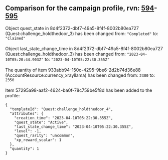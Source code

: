 ## Comparison for the campaign profile, rvn: [594](https://github.com/PRO100KatYT/FortniteProfileRevisions/tree/main/profiles/campaign/594%20campaign.json)-[595](https://github.com/PRO100KatYT/FortniteProfileRevisions/tree/main/profiles/campaign/595%20campaign.json)

Object quest_state in 8d4f2372-dbf7-49a5-8f4f-8002b80ea727 (Quest:challenge_holdthedoor_3) has been changed from: `"Completed"` to: `"Claimed"`
<br><br>
Object last_state_change_time in 8d4f2372-dbf7-49a5-8f4f-8002b80ea727 (Quest:challenge_holdthedoor_3) has been changed from: `"2023-04-10T05:20:44.903Z"` to: `"2023-04-10T05:22:30.355Z"`
<br><br>
The quantity of item 933abb94-150c-4295-9be6-2d2b74d36e88 (AccountResource:currency_xrayllama) has been changed from: `2300` to: `2350`
<br><br>
Item 57295a98-aaf2-4624-ba0f-78c759be5f8d has been added to the profile:

```
{
  "templateId": "Quest:challenge_holdthedoor_4",
  "attributes": {
    "creation_time": "2023-04-10T05:22:30.355Z",
    "quest_state": "Active",
    "last_state_change_time": "2023-04-10T05:22:30.355Z",
    "level": -1,
    "quest_rarity": "uncommon",
    "xp_reward_scalar": 1
  },
  "quantity": 1
}
```

<br><br>
